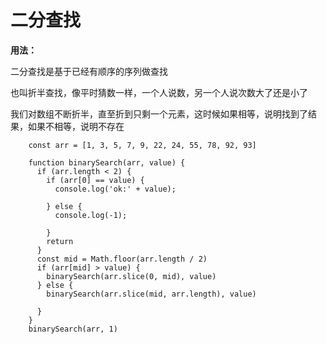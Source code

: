 # 二分查找



**用法：**

二分查找是基于已经有顺序的序列做查找

也叫折半查找，像平时猜数一样，一个人说数，另一个人说次数大了还是小了

我们对数组不断折半，直至折到只剩一个元素，这时候如果相等，说明找到了结果，如果不相等，说明不存在



```
    const arr = [1, 3, 5, 7, 9, 22, 24, 55, 78, 92, 93]

    function binarySearch(arr, value) {
      if (arr.length < 2) {
        if (arr[0] == value) {
          console.log('ok:' + value);

        } else {
          console.log(-1);

        }
        return
      }
      const mid = Math.floor(arr.length / 2)
      if (arr[mid] > value) {
        binarySearch(arr.slice(0, mid), value)
      } else {
        binarySearch(arr.slice(mid, arr.length), value)

      }
    }
    binarySearch(arr, 1)
```

